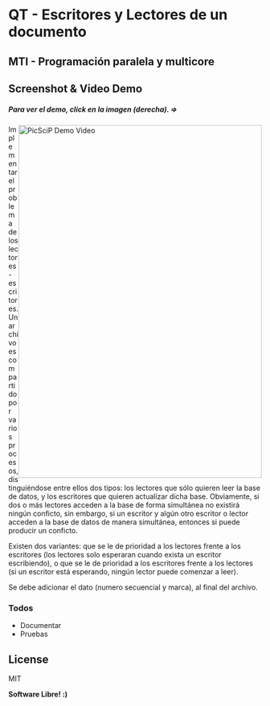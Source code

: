# QT - Escritores y Lectores de un documento

## MTI - Programación paralela y multicore


Screenshot & Video Demo
-----------------------

##### Para ver el demo, click en la imagen (derecha). =>
<a style="float:right" href="https://vakito.com/mti/tarea-lectores_escritores.mp4" target="_blank">
  <img alt="PicSciP Demo Video" src="https://vakito.com/mti/screenshot-lectores_escritores.png" width="484" height="703" />
</a>

Implementar el problema de los lectores-escritores. Un archivo es compartido por varios procesos, distinguiéndose entre ellos dos tipos: 
	los lectores que sólo quieren leer la base de datos, y los escritores que quieren actualizar dicha base. Obviamente, si dos o más lectores acceden a la base de forma simultánea no existirá ningún conficto, sin embargo, si un escritor y algún otro escritor o lector acceden a la base de datos de manera simultánea, entonces si puede producir un conficto. 

Existen dos variantes: 
	que se le de prioridad a los lectores frente a los escritores (los lectores solo esperaran cuando exista un escritor escribiendo), o que se le de prioridad a los escritores frente a los lectores (si un escritor está esperando, ningún lector puede comenzar a leer).

Se debe adicionar el dato (numero secuencial y marca), al final del archivo.



### Todos

 - Documentar
 - Pruebas

License
----

MIT


**Software Libre! :)**
